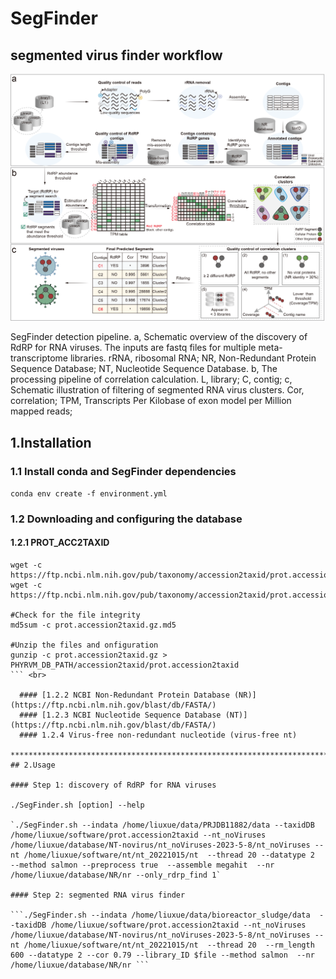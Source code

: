 # SegFinder
## segmented virus finder workflow
![](https://github.com/liuxue-123/SegFinder/blob/main/flow/workflow.png)

SegFinder detection pipeline. a, Schematic overview of the discovery of RdRP for RNA viruses. The inputs are fastq files for multiple meta-transcriptome libraries. rRNA, ribosomal RNA; NR, Non-Redundant Protein Sequence Database; NT, Nucleotide Sequence Database. b, The processing pipeline of correlation calculation. L, library; C, contig; c, Schematic illustration of filtering of segmented RNA virus clusters. Cor, correlation; TPM, Transcripts Per Kilobase of exon model per Million mapped reads;

## 1.Installation
  ### 1.1 Install conda and SegFinder dependencies

```conda env create -f environment.yml```

### 1.2 Downloading and configuring the database

  #### 1.2.1 PROT_ACC2TAXID

```
wget -c https://ftp.ncbi.nlm.nih.gov/pub/taxonomy/accession2taxid/prot.accession2taxid.gz
wget -c https://ftp.ncbi.nlm.nih.gov/pub/taxonomy/accession2taxid/prot.accession2taxid.gz.md5

#Check for the file integrity
md5sum -c prot.accession2taxid.gz.md5

#Unzip the files and onfiguration
gunzip -c prot.accession2taxid.gz > PHYRVM_DB_PATH/accession2taxid/prot.accession2taxid
``` <br>  

  #### [1.2.2 NCBI Non-Redundant Protein Database (NR)](https://ftp.ncbi.nlm.nih.gov/blast/db/FASTA/)
  #### [1.2.3 NCBI Nucleotide Sequence Database (NT)](https://ftp.ncbi.nlm.nih.gov/blast/db/FASTA/)
  #### 1.2.4 Virus-free non-redundant nucleotide (virus-free nt)

*******************************************************************************************
## 2.Usage

#### Step 1: discovery of RdRP for RNA viruses 

./SegFinder.sh [option] --help  

`./SegFinder.sh --indata /home/liuxue/data/PRJDB11882/data --taxidDB /home/liuxue/software/prot.accession2taxid --nt_noViruses /home/liuxue/database/NT-novirus/nt_noViruses-2023-5-8/nt_noViruses --nt /home/liuxue/software/nt/nt_20221015/nt  --thread 20 --datatype 2  --method salmon --preprocess true  --assemble megahit  --nr /home/liuxue/database/NR/nr --only_rdrp_find 1` 

#### Step 2: segmented RNA virus finder 

```./SegFinder.sh --indata /home/liuxue/data/bioreactor_sludge/data  --taxidDB /home/liuxue/software/prot.accession2taxid --nt_noViruses /home/liuxue/database/NT-novirus/nt_noViruses-2023-5-8/nt_noViruses --nt /home/liuxue/software/nt/nt_20221015/nt  --thread 20  --rm_length 600 --datatype 2 --cor 0.79 --library_ID $file --method salmon  --nr /home/liuxue/database/NR/nr ``` 
